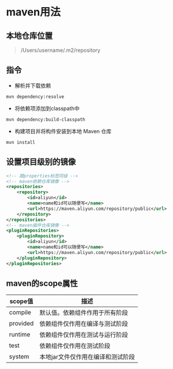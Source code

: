 # maven用法

## 本地仓库位置
>
> /Users/username/.m2/repository

## 指令

* 解析并下载依赖

```
mvn dependency:resolve
```

* 将依赖项添加到classpath中

```
mvn dependency:build-classpath
```

* 构建项目并将构件安装到本地 Maven 仓库

```
mvn install
```

## 设置项目级别的镜像

```xml
<!-- 跟properties标签同级 -->
<!-- maven依赖仓库镜像 -->
<repositories>
    <repository>
        <id>aliyun</id>
        <name>name和id可以随便写</name>
        <url>https://maven.aliyun.com/repository/public</url>
    </repository>
</repositories>
<!-- maven插件仓库镜像 -->
<pluginRepositories>
    <pluginRepository>
        <id>aliyun</id>
        <name>name和id可以随便写</name>
        <url>https://maven.aliyun.com/repository/public</url>
    </pluginRepository>
</pluginRepositories>
```

## maven的scope属性

|  scope值  |   描述 |
|----|----|
|  compile  |  默认值。依赖组件作用于所有阶段  |
|  provided  |  依赖组件仅作用在编译与测试阶段  |
|  runtime  | 依赖组件仅作用在测试与运行阶段   |
|   test |  依赖组件仅作用在测试阶段  |
|  system  |  本地jar文件仅作用在编译和测试阶段  |
